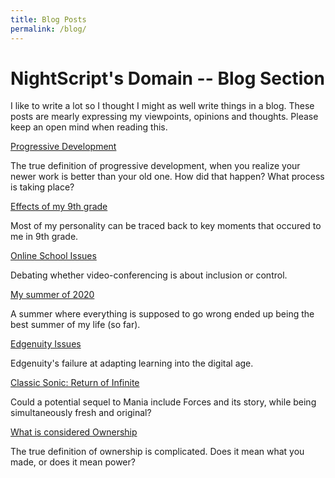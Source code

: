 ```yaml
---
title: Blog Posts
permalink: /blog/
---
```


# NightScript's Domain -- Blog Section
I like to write a lot so I thought I might as well write things in a blog. These posts are mearly expressing my viewpoints, opinions and thoughts. Please keep an open mind when reading this.

<div class="row row-cols-1 row-cols-md-2 row-cols-xl-3 row-cols-xxl-4 g-4">
	<div class="col">
		<div class="card shareCard h-100">
			<div class="card-body">
				<a class="h5 card-title" href="/blog/progressive-development">Progressive Development</a>
				<p class="card-text">The true definition of progressive development, when you realize your newer work is better than your old one. How did that happen? What process is taking place?</p>
				<noscript class="card-text noShare"></noscript>
			</div>
		</div>
	</div>
	<div class="col">
		<div class="card shareCard h-100">
			<div class="card-body">
				<a class="h5 card-title" href="/blog/effects-of-9th-grade">Effects of my 9th grade</a>
				<p class="card-text">Most of my personality can be traced back to key moments that occured to me in 9th grade.</p>
				<noscript class="card-text noShare"></noscript>
			</div>
		</div>
	</div>
	<div class="col">
		<div class="card shareCard h-100">
			<div class="card-body">
				<a class="h5 card-title" href="/blog/online-school-issues">Online School Issues</a>
				<p class="card-text">Debating whether video-conferencing is about inclusion or control.</p>
				<noscript class="card-text noShare"></noscript>
			</div>
		</div>
	</div>
	<div class="col">
		<div class="card shareCard h-100">
			<div class="card-body">
				<a class="h5 card-title" href="/blog/summer-2020">My summer of 2020</a>
				<p class="card-text">A summer where everything is supposed to go wrong ended up being the best summer of my life (so far).</p>
				<noscript class="card-text noShare"></noscript>
			</div>
		</div>
	</div>
	<div class="col">
		<div class="card shareCard h-100">
			<div class="card-body">
				<a class="h5 card-title" href="/blog/edgenuity-issues">Edgenuity Issues</a>
				<p class="card-text">Edgenuity's failure at adapting learning into the digital age.</p>
				<noscript class="card-text noShare"></noscript>
			</div>
		</div>
	</div>
	<div class="col">
		<div class="card shareCard h-100">
			<div class="card-body">
				<a class="h5 card-title" href="/blog/sonic-return-of-infinite">Classic Sonic: Return of Infinite</a>
				<p class="card-text">Could a potential sequel to Mania include Forces and its story, while being simultaneously fresh and original?</p>
				<noscript class="card-text noShare"></noscript>
			</div>
		</div>
	</div>
	<div class="col">
		<div class="card shareCard h-100">
			<div class="card-body">
				<a class="h5 card-title" href="/blog/ownership-issues">What is considered Ownership</a>
				<p class="card-text">The true definition of ownership is complicated. Does it mean what you made, or does it mean power?</p>
				<noscript class="card-text noShare"></noscript>
			</div>
		</div>
	</div>
</div>
